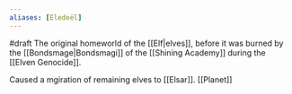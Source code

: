 ```yaml
---
aliases: [Eledeël]
---
```

#draft 
The original homeworld of the [[Elf|elves]], before it was burned by the [[Bondsmage|Bondsmagi]] of the [[Shining Academy]] during the [[Elven Genocide]].

Caused a mgiration of remaining elves to [[Elsar]].
[[Planet]]